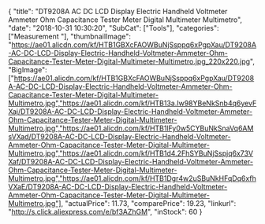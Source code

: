 {
	"title": "DT9208A AC DC LCD Display Electric Handheld Voltmeter Ammeter Ohm Capacitance Tester Meter Digital Multimeter Multimetro",
	"date": "2018-10-31 10:30:20",
	"SubCat": ["Tools"],
	"categories": ["Measurement "],
	"thumbnailImage": "https://ae01.alicdn.com/kf/HTB1GBXcFAOWBuNjSsppq6xPgpXau/DT9208A-AC-DC-LCD-Display-Electric-Handheld-Voltmeter-Ammeter-Ohm-Capacitance-Tester-Meter-Digital-Multimeter-Multimetro.jpg_220x220.jpg",
	"BigImage": ["https://ae01.alicdn.com/kf/HTB1GBXcFAOWBuNjSsppq6xPgpXau/DT9208A-AC-DC-LCD-Display-Electric-Handheld-Voltmeter-Ammeter-Ohm-Capacitance-Tester-Meter-Digital-Multimeter-Multimetro.jpg","https://ae01.alicdn.com/kf/HTB13a.Iw98YBeNkSnb4q6yevFXaj/DT9208A-AC-DC-LCD-Display-Electric-Handheld-Voltmeter-Ammeter-Ohm-Capacitance-Tester-Meter-Digital-Multimeter-Multimetro.jpg","https://ae01.alicdn.com/kf/HTB1lFy0w5CYBuNkSnaVq6AMsVXad/DT9208A-AC-DC-LCD-Display-Electric-Handheld-Voltmeter-Ammeter-Ohm-Capacitance-Tester-Meter-Digital-Multimeter-Multimetro.jpg","https://ae01.alicdn.com/kf/HTB1d4.2FhSYBuNjSspjq6x73VXaf/DT9208A-AC-DC-LCD-Display-Electric-Handheld-Voltmeter-Ammeter-Ohm-Capacitance-Tester-Meter-Digital-Multimeter-Multimetro.jpg","https://ae01.alicdn.com/kf/HTB1Dgr4w2uSBuNkHFqDq6xfhVXaE/DT9208A-AC-DC-LCD-Display-Electric-Handheld-Voltmeter-Ammeter-Ohm-Capacitance-Tester-Meter-Digital-Multimeter-Multimetro.jpg"],
	"actualPrice": 11.73,
	"comparePrice": 19.23,
	"linkurl": "http://s.click.aliexpress.com/e/bf3AZhGM",
	"inStock": 60
}
